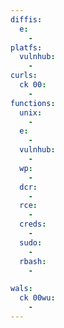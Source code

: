 ```yaml
---
diffis:
  e:
    -
platfs:
  vulnhub:
    -
curls:
  ck 00:
    -
functions:
  unix:
    -
  e:
    -
  vulnhub:
    -
  wp:
    -
  dcr:
    -
  rce:
    -
  creds:
    -
  sudo:
    -
  rbash:
    -

wals:
  ck 00wu:
    -
---
```


